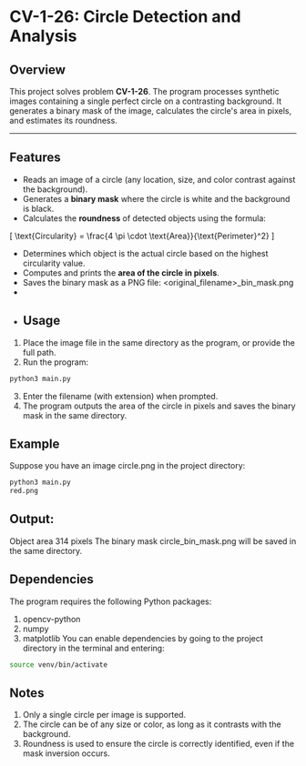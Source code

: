 # CV-1-26: Circle Detection and Analysis

## Overview

This project solves problem **CV-1-26**. The program processes synthetic images containing a single perfect circle on a contrasting background. It generates a binary mask of the image, calculates the circle's area in pixels, and estimates its roundness.

---

## Features

- Reads an image of a circle (any location, size, and color contrast against the background).  
- Generates a **binary mask** where the circle is white and the background is black.  
- Calculates the **roundness** of detected objects using the formula:  

\[
\text{Circularity} = \frac{4 \pi \cdot \text{Area}}{\text{Perimeter}^2}
\]

- Determines which object is the actual circle based on the highest circularity value.  
- Computes and prints the **area of the circle in pixels**.  
- Saves the binary mask as a PNG file: <original_filename>_bin_mask.png
- 
- ## Usage
1. Place the image file in the same directory as the program, or provide the full path.  
2. Run the program:  

```bash
python3 main.py
```
3. Enter the filename (with extension) when prompted.
4. The program outputs the area of the circle in pixels and saves the binary mask in the same directory.
## Example
Suppose you have an image circle.png in the project directory:
```bash
python3 main.py
red.png
```
## Output:
Object area 314 pixels
The binary mask circle_bin_mask.png will be saved in the same directory.

## Dependencies
The program requires the following Python packages:
1. opencv-python
2. numpy
3. matplotlib
You can enable dependencies by going to the project directory in the terminal and entering:
```bash
source venv/bin/activate
```
## Notes
1. Only a single circle per image is supported.
2. The circle can be of any size or color, as long as it contrasts with the background.
3. Roundness is used to ensure the circle is correctly identified, even if the mask inversion occurs.

